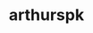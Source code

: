 ---
title: arthurspk
github: https://github.com/arthurspk
mode: dark
transition: 3s
archetype:
- Minimalistic
---